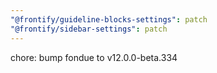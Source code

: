 ```yaml
---
"@frontify/guideline-blocks-settings": patch
"@frontify/sidebar-settings": patch
---
```


chore: bump fondue to v12.0.0-beta.334
